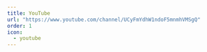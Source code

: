 ```yaml
---
title: YouTube
url: "https://www.youtube.com/channel/UCyFmYdhW1ndoF5mnmhVMSgQ"
order: 1
icon:
  - youtube
---
```

